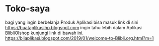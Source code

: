 # Toko-saya
bagi yang ingin berbelanja Produk Aplikasi bisa masuk link di sini
https://buataplikasihp.blogspot.com
ingin tahu lebih dalam Aplikasi BlibliOlshop kunjungi link di bawah ini.
https://bliaplikasi.blogspot.com/2019/01/welcome-to-Blibli.org.html?m=1
$$$$$$$$$$$$$$$$$$$$
